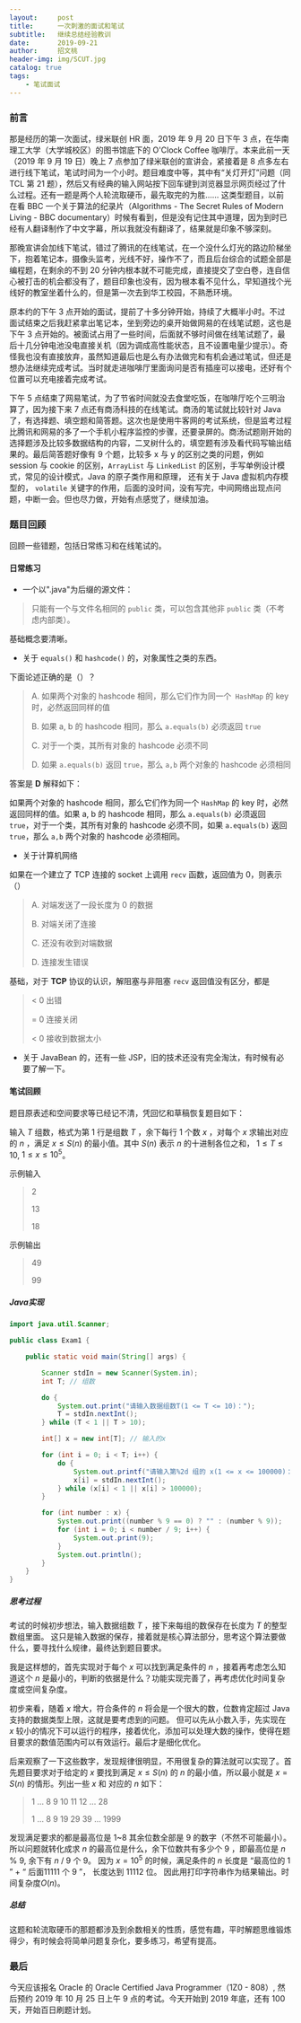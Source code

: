 ```yaml
---
layout:     post
title:      一次刺激的面试和笔试
subtitle:   继续总结经验教训
date:       2019-09-21
author:     招文桃
header-img: img/SCUT.jpg
catalog: true
tags:
    - 笔试面试
---
```


### 前言

那是经历的第一次面试，绿米联创 HR 面，2019 年 9 月 20 日下午 3 点，在华南理工大学（大学城校区）的图书馆底下的 O'Clock Coffee 咖啡厅。本来此前一天（2019 年 9 月 19 日）晚上 7 点参加了绿米联创的宣讲会，紧接着是 8 点多左右进行线下笔试，笔试时间为一个小时。题目难度中等，其中有“关灯开灯”问题（同 TCL 第 21 题），然后又有经典的输入网站按下回车键到浏览器显示网页经过了什么过程。还有一题是两个人轮流取硬币，最先取完的为胜…… 这类型题目，以前在看 BBC 一个关于算法的纪录片（Algorithms - The Secret Rules of Modern Living - BBC documentary）时候有看到，但是没有记住其中道理，因为到时已经有人翻译制作了中文字幕，所以我就没有翻译了，结果就是印象不够深刻。

那晚宣讲会加线下笔试，错过了腾讯的在线笔试，在一个没什么灯光的路边阶梯坐下，抱着笔记本，摄像头监考，光线不好，操作不了，而且后台综合的试题全部是编程题，在剩余的不到 20 分钟内根本就不可能完成，直接提交了空白卷，连自信心被打击的机会都没有了，题目印象也没有，因为根本看不见什么，早知道找个光线好的教室坐着什么的，但是第一次去到华工校园，不熟悉环境。

原本约的下午 3 点开始的面试，提前了十多分钟开始，持续了大概半小时。不过面试结束之后我赶紧拿出笔记本，坐到旁边的桌开始做网易的在线笔试题，这也是下午 3 点开始的。被面试占用了一些时间，后面就不够时间做在线笔试题了，最后十几分钟电池没电直接关机（因为调成高性能状态，且不设置电量少提示）。奇怪我也没有直接放弃，虽然知道最后也是么有办法做完和有机会通过笔试，但还是想办法继续完成考试。当时就走进咖啡厅里面询问是否有插座可以接电，还好有个位置可以充电接着完成考试。

下午 5 点结束了网易笔试，为了节省时间就没去食堂吃饭，在咖啡厅吃个三明治算了，因为接下来 7 点还有商汤科技的在线笔试。商汤的笔试就比较针对 Java 了，有选择题、填空题和简答题。这次也是使用牛客网的考试系统，但是监考过程比腾讯和网易的多了一个手机小程序监控的步骤，还要录屏的。商汤试题刚开始的选择题涉及比较多数据结构的内容，二叉树什么的，填空题有涉及看代码写输出结果的。最后简答题好像有 9 个题，比较多 x 与 y 的区别之类的问题，例如 session 与 cookie 的区别，`ArrayList` 与 `LinkedList` 的区别，手写单例设计模式，常见的设计模式，Java 的原子类作用和原理， 还有关于 Java 虚拟机内存模型的， `volatile` 关键字的作用，后面的没时间，没有写完，中间网络出现点问题，中断一会。但也尽力做，开始有点感觉了，继续加油。

### 题目回顾

回顾一些错题，包括日常练习和在线笔试的。 

#### 日常练习

- 一个以".java"为后缀的源文件： 
> 只能有一个与文件名相同的 `public` 类，可以包含其他非 `public` 类（不考虑内部类）。 

基础概念要清晰。

- 关于 `equals()` 和 `hashcode()` 的，对象属性之类的东西。 

下面论述正确的是（）？ 
> A. 如果两个对象的 hashcode 相同，那么它们作为同一个` HashMap` 的 key 时，必然返回同样的值 
> 
> B. 如果 a, b 的 hashcode 相同，那么 `a.equals(b)` 必须返回 `true` 
> 
> C. 对于一个类，其所有对象的 hashcode 必须不同 
> 
> D. 如果 `a.equals(b)` 返回 `true`，那么 `a,b` 两个对象的 hashcode 必须相同 

答案是 **D** 解释如下： 

如果两个对象的 hashcode 相同，那么它们作为同一个 `HashMap` 的 key 时，必然返回同样的值。如果 a, b 的 hashcode 相同，那么 `a.equals(b)` 必须返回 `true`，对于一个类，其所有对象的 hashcode 必须不同，如果 `a.equals(b)` 返回 `true`，那么 `a,b` 两个对象的 hashcode 必须相同。

- 关于计算机网络

如果在一个建立了 TCP 连接的 socket 上调用 `recv` 函数，返回值为 0，则表示（） 

> A. 对端发送了一段长度为 0 的数据
>
> B. 对端关闭了连接 
>
> C. 还没有收到对端数据 
>
> D. 连接发生错误 

基础，对于 **TCP** 协议的认识，解阻塞与非阻塞 `recv` 返回值没有区分，都是 
>  < 0 出错 
>
>  = 0 连接关闭 
>
>  < 0 接收到数据太小 

- 关于 JavaBean 的，还有一些 JSP，旧的技术还没有完全淘汰，有时候有必要了解一下。 

#### 笔试回顾

题目原表述和空间要求等已经记不清，凭回忆和草稿恢复题目如下： 

输入 $T$ 组数，格式为第 1 行是组数 $T$ ，余下每行 1 个数 $x$ ，对每个 $x$ 求输出对应的 $n$ ，满足 $x \leq S(n)$  的最小值。其中 $S(n)$ 表示 $n$ 的十进制各位之和， $1 \leq T \leq 10$, $1 \leq x \leq 10^5$。

示例输入 
> 2
>
> 13 
>
> 18 

示例输出
> 49 
>
> 99 

##### Java实现

```java
import java.util.Scanner;

public class Exam1 {

    public static void main(String[] args) {

        Scanner stdIn = new Scanner(System.in);
        int T; // 组数

        do {
            System.out.print("请输入数据组数T(1 <= T <= 10)：");
            T = stdIn.nextInt();
        } while (T < 1 || T > 10);

        int[] x = new int[T]; // 输入的x

        for (int i = 0; i < T; i++) {
            do {
                System.out.printf("请输入第%2d 组的 x(1 <= x <= 100000)：", (i + 1));
                x[i] = stdIn.nextInt();
            } while (x[i] < 1 || x[i] > 100000);
        }

        for (int number : x) {
            System.out.print((number % 9 == 0) ? "" : (number % 9));
            for (int i = 0; i < number / 9; i++) {
                System.out.print(9);
            }
            System.out.println();
        }
    }
}
```

##### 思考过程

考试的时候初步想法，输入数据组数 $T$ ，接下来每组的数保存在长度为 $T$ 的整型数组里面。 这只是输入数据的保存，接着就是核心算法部分，思考这个算法要做什么，要寻找什么规律，最终达到题目要求。 

我是这样想的，首先实现对于每个 $x$ 可以找到满足条件的 $n$ ，接着再考虑怎么知道这个 $n$ 是最小的，判断的依据是什么？功能实现完善了，再考虑优化时间复杂度或空间复杂度。 

初步来看，随着 $x$ 增大，符合条件的 $n$ 将会是一个很大的数，位数肯定超过 Java 支持的数据类型上限，这就是要考虑到的问题。 但可以先从小数入手，先实现在 $x$ 较小的情况下可以运行的程序，接着优化，添加可以处理大数的操作，使得在题目要求的数值范围内可以有效运行。最后才是细化优化。 

后来观察了一下这些数字，发现规律很明显，不用很复杂的算法就可以实现了。首先题目要求对于给定的 $x$ 要找到满足 $x \leq S(n)$ 的 $n$ 的最小值，所以最小就是 $x = S(n)$ 的情形。列出一些 $x$ 和 对应的 $n$ 如下： 

> 1	...	8	9	10	11	12	...	28	 
>
> 1	...	8	9	19	29	39	...	1999 

发现满足要求的都是最高位是 1~8 其余位数全部是 9 的数字（不然不可能最小）。所以问题就转化成求 $n$ 的最高位是什么，余下位数共有多少个 9 ，即最高位是 $n$ % 9, 余下有 $n$ / 9 个 9。 因为 $x = 10^5$ 的时候，满足条件的 $n$ 长度是 “最高位的 1 ” + “ 后面11111 个 9 ”， 长度达到 11112 位。 因此用打印字符串作为结果输出。时间复杂度$O(n)$。 

##### 总结

这题和轮流取硬币的那题都涉及到余数相关的性质，感觉有趣，平时解题思维锻炼得少，有时候会将简单问题复杂化，要多练习，希望有提高。 

### 最后

今天应该报名 Oracle 的 Oracle Certified Java Programmer（1Z0 - 808）, 然后预约 2019 年 10 月 25 日上午 9 点的考试。今天开始到 2019 年底，还有 100 天，开始百日刷题计划。 